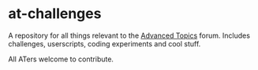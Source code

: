 # at-challenges
A repository for all things relevant to the [Advanced Topics]([https://scratch.mit.edu/discuss/31/) forum.
Includes challenges, userscripts, coding experiments and cool stuff.

All ATers welcome to contribute.
